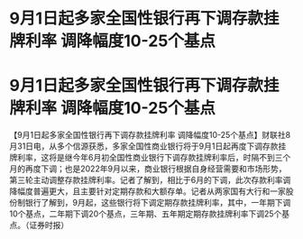 # 9月1日起多家全国性银行再下调存款挂牌利率 调降幅度10-25个基点

# 9月1日起多家全国性银行再下调存款挂牌利率 调降幅度10-25个基点

【9月1日起多家全国性银行再下调存款挂牌利率
调降幅度10-25个基点】财联社8月31日电，从多个信源获悉，多家全国性商业银行将于9月1日起再度下调存款挂牌利率，这将是继今年6月初全国性商业银行下调存款挂牌利率后，时隔不到三个月的再度下调；也是2022年9月以来，商业银行根据自身经营需要和市场形势，第三轮主动调整存款挂牌利率。记者了解到，相比于6月的下调，此次存款利率调降幅度普遍更大，且主要针对定期存款和大额存单。记者从两家国有大行和一家股份制银行了解到，9月起，这些银行将下调定期存款挂牌利率，其中，一年期下调10个基点，二年期下调20个基点，三年期、五年期定期存款挂牌利率下调25个基点。（证券时报）

